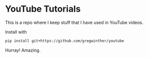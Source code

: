 # YouTube Tutorials

This is a repo where I keep stuff that I have used in 
YouTube videos.

Install with 

```bash
pip install git+https://github.com/gregwinther/youtube
```

Hurray! Amazing.

